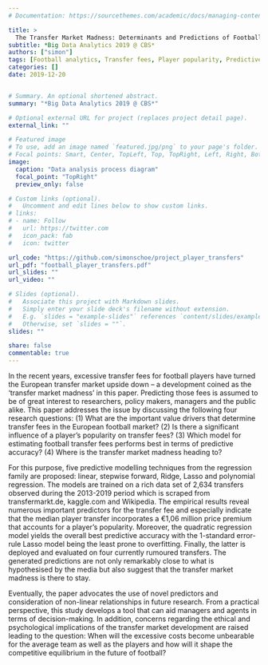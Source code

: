 ```yaml
---
# Documentation: https://sourcethemes.com/academic/docs/managing-content/

title: >
  The Transfer Market Madness: Determinants and Predictions of Football Player Transfer Fees
subtitle: *Big Data Analytics 2019 @ CBS*
authors: ["simon"]
tags: [Football analytics, Transfer fees, Player popularity, Predictive modelling, Regression]
categories: []
date: 2019-12-20


# Summary. An optional shortened abstract.
summary: "*Big Data Analytics 2019 @ CBS*"

# Optional external URL for project (replaces project detail page).
external_link: ""

# Featured image
# To use, add an image named `featured.jpg/png` to your page's folder.
# Focal points: Smart, Center, TopLeft, Top, TopRight, Left, Right, BottomLeft, Bottom, BottomRight.
image:
  caption: "Data analysis process diagram"
  focal_point: "TopRight"
  preview_only: false

# Custom links (optional).
#   Uncomment and edit lines below to show custom links.
# links:
# - name: Follow
#   url: https://twitter.com
#   icon_pack: fab
#   icon: twitter

url_code: "https://github.com/simonschoe/project_player_transfers"
url_pdf: "football_player_transfers.pdf"
url_slides: ""
url_video: ""

# Slides (optional).
#   Associate this project with Markdown slides.
#   Simply enter your slide deck's filename without extension.
#   E.g. `slides = "example-slides"` references `content/slides/example-slides.md`.
#   Otherwise, set `slides = ""`.
slides: ""

share: false
commentable: true 
---
```


In the recent years, excessive transfer fees for football players have turned the European transfer market upside down – a development coined as the ‘transfer market madness’ in this paper. Predicting those fees is assumed to be of great interest to researchers, policy makers, managers and the public alike. This paper addresses the issue by discussing the following four research questions: (1) What are the important value drivers that determine transfer fees in the European football market? (2) Is there a significant influence of a player’s popularity on transfer fees? (3) Which model for estimating football transfer fees performs best in terms of predictive accuracy? (4) Where is the transfer market madness heading to?

For this purpose, five predictive modelling techniques from the regression family are proposed: linear, stepwise forward, Ridge, Lasso and polynomial regression. The models are trained on a rich data set of 2,634 transfers observed during the 2013-2019 period which is scraped from transfermarkt.de, kaggle.com and Wikipedia. The empirical results reveal numerous important predictors for the transfer fee and especially indicate that the median player transfer incorporates a €1,06 million price premium that accounts for a player’s popularity. Moreover, the quadratic regression model yields the overall best predictive accuracy with the 1-standard error-rule Lasso model being the least prone to overfitting. Finally, the latter is deployed and evaluated on four currently rumoured transfers. The generated predictions are not only remarkably close to what is hypothesised by the media but also suggest that the transfer market madness is there to stay.

Eventually, the paper advocates the use of novel predictors and consideration of non-linear relationships in future research. From a practical perspective, this study develops a tool that can aid managers and agents in terms of decision-making. In addition, concerns regarding the ethical and psychological implications of the transfer market development are raised leading to the question: When will the excessive costs become unbearable for the average team as well as the players and how will it shape the competitive equilibrium in the future of football?
